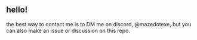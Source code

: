 ##  hello!
the best way to contact me is to DM me on discord, @mazedotexe, but you can also make an issue or discussion on this repo.
